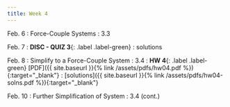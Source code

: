 ```yaml
---
title: Week 4
---
```

Feb. 6 
: Force-Couple Systems 
  : 3.3


Feb. 7
: **DISC - QUIZ 3**{: .label .label-green} 
  : solutions

Feb. 8
: Simplify to a Force-Couple System
  : 3.4 
: **HW 4**{: .label .label-green} [PDF]({{ site.baseurl }}{% link /assets/pdfs/hw04.pdf %}){:target="_blank"}
  : [solutions]({{ site.baseurl }}{% link /assets/pdfs/hw04-solns.pdf %}){:target="_blank"}

Feb. 10
: Further Simplification of System
  : 3.4 (cont.)
